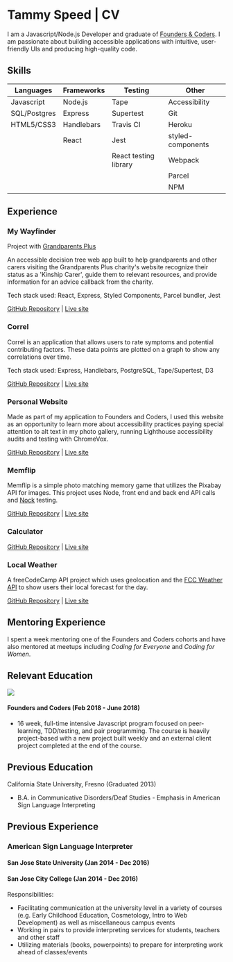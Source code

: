 # Tammy Speed | CV

I am a Javascript/Node.js Developer and graduate of [Founders & Coders](https://foundersandcoders.com/). I am passionate about building accessible applications with intuitive, user-friendly UIs and producing high-quality code.

## Skills
| Languages   | Frameworks              | Testing               | Other            |
| --------    | --------                | --------              | -------------    |
| Javascript  | Node.js                 | Tape                  | Accessibility    |
| SQL/Postgres| Express                 | Supertest             | Git              |
| HTML5/CSS3  | Handlebars              | Travis CI             | Heroku           |
|             | React                   | Jest                  | styled-components|
|             |                         | React testing library | Webpack          |
|             |                         |                       | Parcel           |
|             |                         |                       | NPM              |


## Experience
### My Wayfinder  
Project with [Grandparents Plus](https://www.grandparentsplus.org.uk/) 

An accessible decision tree web app built to help grandparents and other carers visiting the Grandparents Plus charity's website recognize their status as a 'Kinship Carer', guide them to relevant resources, and provide information for an advice callback from the charity.

Tech stack used: React, Express, Styled Components, Parcel bundler, Jest

[GitHub Repository](https://github.com/tspeed90/GP_ProjectBernadette) | [Live site](https://my-wayfinder.herokuapp.com)

### Correl  
Correl is an application that allows users to rate symptoms and potential contributing factors. These data points are plotted on a graph to show any correlations over time.

Tech stack used: Express, Handlebars, PostgreSQL, Tape/Supertest, D3

[GitHub Repository](https://github.com/tspeed90/correl) | [Live site](https://correl-symptom-tracker.herokuapp.com)

### Personal Website  
Made as part of my application to Founders and Coders, I used this website as an opportunity to learn more about accessibility practices paying special attention to alt text in my photo gallery, running Lighthouse accessibility audits and testing with ChromeVox.

[GitHub Repository]() | [Live site](https://tspeed90.github.io/)

### Memflip  
Memflip is a simple photo matching memory game that utilizes the Pixabay API for images. This project uses Node, front end and back end API calls and [Nock](https://www.npmjs.com/package/nock) testing.

[GitHub Repository](https://github.com/tspeed90/memory-game) | [Live site](https://memflip.herokuapp.com)

### Calculator 
[GitHub Repository](https://github.com/tspeed90/js-calculator/) | [Live site](https://tspeed90.github.io/js-calculator/)

### Local Weather  
A freeCodeCamp API project which uses geolocation and the [FCC Weather API](https://fcc-weather-api.glitch.me/) to show users their local forecast for the day.

[GitHub Repository](https://github.com/tspeed90/local-weather) | [Live site](https://hows-the-weather.netlify.com/)

## Mentoring Experience
I spent a week mentoring one of the Founders and Coders cohorts and have also mentored at meetups including *Coding for Everyone* and *Coding for Women*.


## Relevant Education
![](http://res.cloudinary.com/dp6beg5nw/image/upload/v1525004700/fac-logo_njmmf7.png)
#### Founders and Coders (Feb 2018 - June 2018)
- 16 week, full-time intensive Javascript program focused on peer-learning, TDD/testing, and pair programming. The course is heavily project-based with a new project built weekly and an external client project completed at the end of the course.

## Previous Education

California State University, Fresno (Graduated 2013)
 - B.A. in Communicative Disorders/Deaf Studies - Emphasis in American Sign Language Interpreting

## Previous Experience
### American Sign Language Interpreter
#### San Jose State University (Jan 2014 - Dec 2016)
#### San Jose City College (Jan 2014 - Dec 2016)


Responsibilities:
- Facilitating communication at the university level in a variety of courses (e.g. Early Childhood Education, Cosmetology, Intro to Web Development) as well as miscellaneous campus events
- Working in pairs to provide interpreting services for students, teachers and other staff
- Utilizing materials (books, powerpoints) to prepare for interpreting work ahead of classes/events



